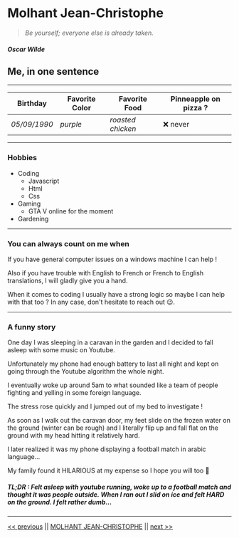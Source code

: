 # Molhant Jean-Christophe

> *Be yourself; everyone else is already taken.*
##### Oscar Wilde

## Me, in one sentence

***

Birthday | Favorite Color | Favorite Food | Pinneapple on pizza ?
--- | --- | --- | ---
*05/09/1990* | *purple* | *roasted chicken* | ❌ never

***

### Hobbies

* Coding
  * Javascript
  * Html
  * Css
* Gaming
  * GTA V online for the moment
* Gardening

***

### You can always count on me when

If you have general computer issues on a windows machine I can help !

Also if you have trouble with English to French or French to English translations, I will gladly give you a hand.

When it comes to coding I usually have a strong logic so maybe I can help with that too ?
In any case, don't hesitate to reach out 😉.

***

### A funny story

One day I was sleeping in a caravan in the garden and I decided to fall asleep with some music on Youtube.

Unfortunately my phone had enough battery to last all night and kept on going through the Youtube algorithm the whole night.

I eventually woke up around 5am to what sounded like a team of people fighting and yelling in some foreign language.

The stress rose quickly and I jumped out of my bed to investigate !

As soon as I walk out the caravan door, my feet slide on the frozen water on the ground (winter can be rough) and I literally flip up and fall flat on the ground with my head hitting it relatively hard.

I later realized it was my phone displaying a football match in arabic language...

My family found it HILARIOUS at my expense so I hope you will too 🤗

##### TL;DR : Felt asleep with youtube running, woke up to a football match and thought it was people outside. When I ran out I slid on ice and felt HARD on the ground. I felt rather dumb...

***

[<< previous](https://github.com/Fradven/markdown-challenge) || [MOLHANT JEAN-CHRISTOPHE](#) || [next >>](https://github.com/coreinside5/markdown-challenge)